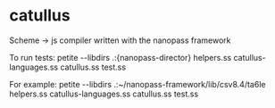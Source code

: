 # catullus
Scheme -> js compiler written with the nanopass framework

To run tests: petite --libdirs .:{nanopass-director} helpers.ss catullus-languages.ss catullus.ss test.ss

For example: petite --libdirs .:~/nanopass-framework/lib/csv8.4/ta6le helpers.ss catullus-languages.ss catullus.ss test.ss
